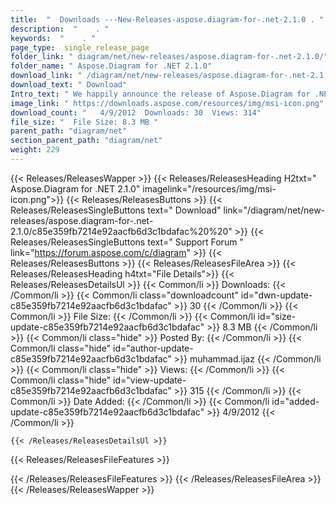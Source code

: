 ```yaml
---
title:  "  Downloads ---New-Releases-aspose.diagram-for-.net-2.1.0 . " 
description:  "    . " 
keywords:  "    . " 
page_type:  single_release_page
folder_link: " diagram/net/new-releases/aspose.diagram-for-.net-2.1.0/"
folder_name: " Aspose.Diagram for .NET 2.1.0"
download_link: " /diagram/net/new-releases/aspose.diagram-for-.net-2.1.0/c85e359fb7214e92aacfb6d3c1bdafac"
download_text: " Download"
Intro_text: " We happily announce the release of Aspose.Diagram for .NET 2.1.0. This release i..."
image_link: " https://downloads.aspose.com/resources/img/msi-icon.png"
download_count: "   4/9/2012  Downloads: 30  Views: 314"
file_size: "  File Size: 8.3 MB "
parent_path: "diagram/net"
section_parent_path: "diagram/net"
weight: 229 
---
```


{{< Releases/ReleasesWapper >}}
  {{< Releases/ReleasesHeading H2txt=" Aspose.Diagram for .NET 2.1.0" imagelink="/resources/img/msi-icon.png">}}
  {{< Releases/ReleasesButtons >}}
    {{< Releases/ReleasesSingleButtons text=" Download" link="/diagram/net/new-releases/aspose.diagram-for-.net-2.1.0/c85e359fb7214e92aacfb6d3c1bdafac%20%20" >}}
    {{< Releases/ReleasesSingleButtons text=" Support Forum " link="https://forum.aspose.com/c/diagram" >}}
  {{< Releases/ReleasesButtons >}}
  {{< Releases/ReleasesFileArea >}}
    {{< Releases/ReleasesHeading h4txt="File Details">}}
    {{< Releases/ReleasesDetailsUl >}}
            {{< Common/li  >}} Downloads: {{< /Common/li >}} 
      {{< Common/li class="downloadcount" id="dwn-update-c85e359fb7214e92aacfb6d3c1bdafac" >}} 30 {{< /Common/li >}} 
      {{< Common/li  >}} File Size: {{< /Common/li >}} 
      {{< Common/li id="size-update-c85e359fb7214e92aacfb6d3c1bdafac" >}} 8.3 MB {{< /Common/li >}} 
      {{< Common/li  class="hide" >}} Posted By: {{< /Common/li >}} 
      {{< Common/li class="hide" id="author-update-c85e359fb7214e92aacfb6d3c1bdafac" >}} muhammad.ijaz {{< /Common/li >}} 
      {{< Common/li class="hide"  >}} Views: {{< /Common/li >}} 
      {{< Common/li class="hide" id="view-update-c85e359fb7214e92aacfb6d3c1bdafac" >}} 315 {{< /Common/li >}} 
      {{< Common/li  >}} Date Added: {{< /Common/li >}} 
      {{< Common/li id="added-update-c85e359fb7214e92aacfb6d3c1bdafac" >}} 4/9/2012 {{< /Common/li >}} 

    {{< /Releases/ReleasesDetailsUl >}}

  {{< Releases/ReleasesFileFeatures >}}
      
  {{< /Releases/ReleasesFileFeatures >}}
 {{< /Releases/ReleasesFileArea >}}
{{< /Releases/ReleasesWapper >}}


